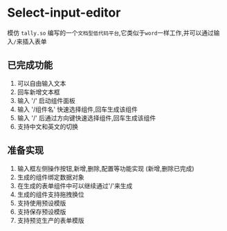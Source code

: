 <!--
 * @Author: sroxck
 * @Date: 2023-10-19 10:33:44
 * @LastEditors: sroxck
 * @LastEditTime: 2023-10-30 14:09:48
 * @Description: 
-->
# Select-input-editor
模仿 `tally.so` 编写的一个`文档型低代码平台`,它类似于`word`一样工作,并可以通过输入`/`来插入表单

## 已完成功能
1. 可以自由输入文本
2. 回车新增文本框
3. 输入 '/' 启动组件面板 
4. 输入 '/组件名' 快速选择组件,回车生成该组件
5. 输入 '/' 后通过方向键快速选择组件,回车生成该组件
6. 支持中文和英文的切换

## 准备实现
1. 输入框左侧操作按钮,新增,删除,配置等功能实现 (新增,删除已完成)
2. 生成的组件绑定数据对象
3. 在生成的表单组件中可以继续通过'/'来生成
4. 生成的组件支持拖拽换位
5. 支持使用预设模版
6. 支持保存预设模版
7. 支持预览生产的表单模版

